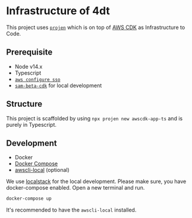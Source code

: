 # Infrastructure of 4dt

This project uses [`projen`](https://github.com/projen/projen) which is on top of [AWS CDK](https://aws.amazon.com/cdk/) as Infrastructure to Code.

## Prerequisite

- Node v14.x
- Typescript
- [`aws configure sso`](https://docs.aws.amazon.com/cli/latest/userguide/cli-configure-sso.html)
- [`sam-beta-cdk`](https://docs.aws.amazon.com/serverless-application-model/latest/developerguide/serverless-cdk-getting-started.html) for local development

## Structure

This project is scaffolded by using `npx projen new awscdk-app-ts` and is purely in Typescript.

## Development

- Docker
- [Docker Compose](https://docs.docker.com/compose/)
- [awscli-local](https://github.com/localstack/awscli-local) (optional)

We use [localstack](https://github.com/localstack/localstack) for the local development. Please make sure, you have docker-compose enabled.
Open a new terminal and run.

```bash
docker-compose up
```

It's recommended to have the `awscli-local` installed.